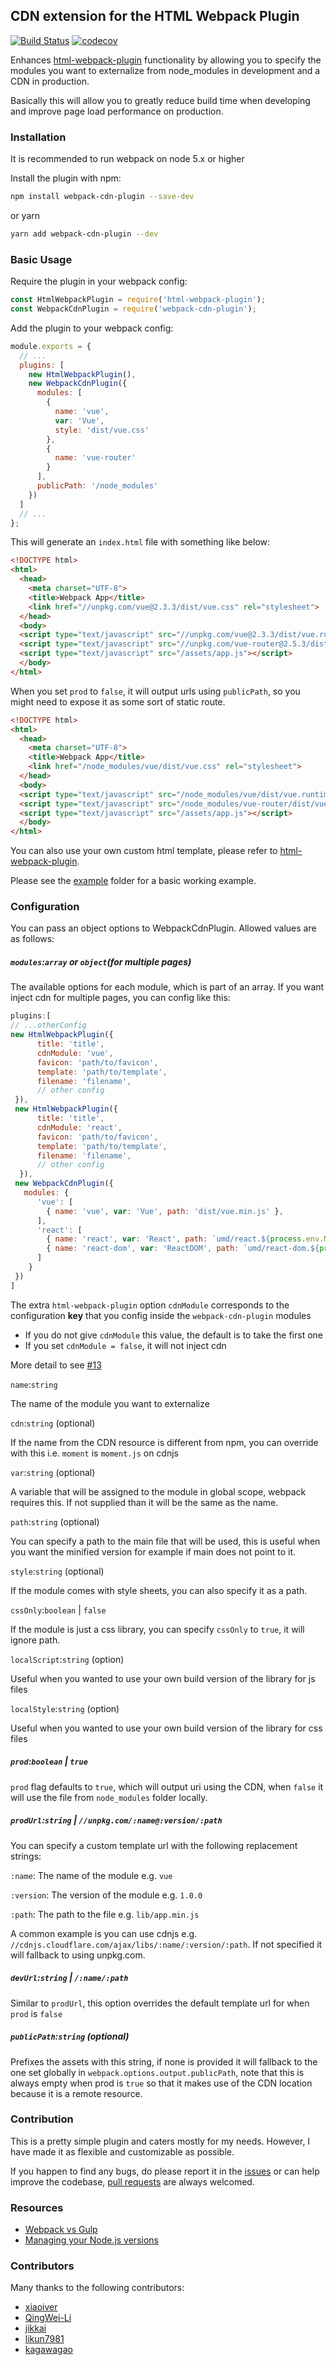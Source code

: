 ## CDN extension for the HTML Webpack Plugin

[![Build Status](https://travis-ci.org/van-nguyen/webpack-cdn-plugin.svg?branch=master)](https://travis-ci.org/van-nguyen/webpack-cdn-plugin)
[![codecov](https://codecov.io/gh/van-nguyen/webpack-cdn-plugin/branch/master/graph/badge.svg)](https://codecov.io/gh/van-nguyen/webpack-cdn-plugin)

Enhances [html-webpack-plugin](https://github.com/ampedandwired/html-webpack-plugin) functionality by allowing you to specify the modules you want to externalize from node_modules in development and a CDN in production.

Basically this will allow you to greatly reduce build time when developing and improve page load performance on production.

### Installation

It is recommended to run webpack on node 5.x or higher

Install the plugin with npm:

```bash
npm install webpack-cdn-plugin --save-dev
```

or yarn

```bash
yarn add webpack-cdn-plugin --dev
```

### Basic Usage

Require the plugin in your webpack config:

```javascript
const HtmlWebpackPlugin = require('html-webpack-plugin');
const WebpackCdnPlugin = require('webpack-cdn-plugin');
```

Add the plugin to your webpack config:

```javascript
module.exports = {
  // ...
  plugins: [
    new HtmlWebpackPlugin(),
    new WebpackCdnPlugin({
      modules: [
        {
          name: 'vue',
          var: 'Vue',
          style: 'dist/vue.css'
        },
        {
          name: 'vue-router'
        }
      ],
      publicPath: '/node_modules'
    })
  ]
  // ...
};
```

This will generate an `index.html` file with something like below:

```html
<!DOCTYPE html>
<html>
  <head>
    <meta charset="UTF-8">
    <title>Webpack App</title>
    <link href="//unpkg.com/vue@2.3.3/dist/vue.css" rel="stylesheet">
  </head>
  <body>
  <script type="text/javascript" src="//unpkg.com/vue@2.3.3/dist/vue.runtime.common.js"></script>
  <script type="text/javascript" src="//unpkg.com/vue-router@2.5.3/dist/vue-router.common.js"></script>
  <script type="text/javascript" src="/assets/app.js"></script>
  </body>
</html>
```

When you set `prod` to `false`, it will output urls using `publicPath`, so you might need to expose it as some sort of static route.

```html
<!DOCTYPE html>
<html>
  <head>
    <meta charset="UTF-8">
    <title>Webpack App</title>
    <link href="/node_modules/vue/dist/vue.css" rel="stylesheet">
  </head>
  <body>
  <script type="text/javascript" src="/node_modules/vue/dist/vue.runtime.common.js"></script>
  <script type="text/javascript" src="/node_modules/vue-router/dist/vue-router.common.js"></script>
  <script type="text/javascript" src="/assets/app.js"></script>
  </body>
</html>
```

You can also use your own custom html template, please refer to [html-webpack-plugin](https://github.com/ampedandwired/html-webpack-plugin).

Please see the [example](example) folder for a basic working example.

### Configuration

You can pass an object options to WebpackCdnPlugin. Allowed values are as follows:

##### `modules`:`array` or `object`(for multiple pages)

The available options for each module, which is part of an array.
If you want inject cdn for multiple pages, you can config like this:

```js
plugins:[
// ...otherConfig
new HtmlWebpackPlugin({
      title: 'title',
      cdnModule: 'vue',
      favicon: 'path/to/favicon',
      template: 'path/to/template',
      filename: 'filename',
      // other config
 }),
 new HtmlWebpackPlugin({
      title: 'title',
      cdnModule: 'react',
      favicon: 'path/to/favicon',
      template: 'path/to/template',
      filename: 'filename',
      // other config
  }),
 new WebpackCdnPlugin({
   modules: {
      'vue': [
        { name: 'vue', var: 'Vue', path: 'dist/vue.min.js' },
      ],
      'react': [
        { name: 'react', var: 'React', path: `umd/react.${process.env.NODE_ENV}.min.js` },
        { name: 'react-dom', var: 'ReactDOM', path: `umd/react-dom.${process.env.NODE_ENV}.min.js` },
      ]
    }
 })
]
```

The extra `html-webpack-plugin` option `cdnModule` corresponds to the configuration __key__ that you config inside the `webpack-cdn-plugin` modules
- If you do not give `cdnModule` this value, the default is to take the first one
- If you set `cdnModule = false`, it will not inject cdn

More detail to see [#13](https://github.com/van-nguyen/webpack-cdn-plugin/pull/13)

`name`:`string`

The name of the module you want to externalize

`cdn`:`string` (optional)

If the name from the CDN resource is different from npm, you can override with this i.e. `moment` is `moment.js` on cdnjs

`var`:`string` (optional)

A variable that will be assigned to the module in global scope, webpack requires this. If not supplied than it will be the same as the name.

`path`:`string` (optional)

You can specify a path to the main file that will be used, this is useful when you want the minified version for example if main does not point to it.

`style`:`string` (optional)

If the module comes with style sheets, you can also specify it as a path.

`cssOnly`:`boolean` | `false`

If the module is just a css library, you can specify `cssOnly` to `true`, it will ignore path.

`localScript`:`string` (option)

Useful when you wanted to use your own build version of the library for js files

`localStyle`:`string` (option)

Useful when you wanted to use your own build version of the library for css files


##### `prod`:`boolean` | `true`

`prod` flag defaults to `true`, which will output uri using the CDN, when `false` it will use the file from `node_modules` folder locally.

##### `prodUrl`:`string` | `//unpkg.com/:name@:version/:path`

You can specify a custom template url with the following replacement strings:

`:name`: The name of the module e.g. `vue`

`:version`: The version of the module e.g. `1.0.0`

`:path`: The path to the file e.g. `lib/app.min.js`

A common example is you can use cdnjs e.g. `//cdnjs.cloudflare.com/ajax/libs/:name/:version/:path`. If not specified it will fallback to using unpkg.com.

##### `devUrl`:`string` | `/:name/:path`

Similar to `prodUrl`, this option overrides the default template url for when `prod` is `false`

##### `publicPath`:`string` (optional)

Prefixes the assets with this string, if none is provided it will fallback to the one set globally in `webpack.options.output.publicPath`, note that this is always empty when prod is `true` so that it makes use of the CDN location because it is a remote resource.

### Contribution

This is a pretty simple plugin and caters mostly for my needs. However, I have made it as flexible and customizable as possible.

If you happen to find any bugs, do please report it in the [issues](/../../issues) or can help improve the codebase, [pull requests](/../../pulls) are always welcomed.

### Resources

- [Webpack vs Gulp](https://shirotech.com/tutorial/webpack-vs-gulp)
- [Managing your Node.js versions](https://shirotech.com/node-js/managing-your-node-js-versions)

### Contributors

Many thanks to the following contributors:

- [xiaoiver](https://github.com/xiaoiver)
- [QingWei-Li](https://github.com/QingWei-Li)
- [jikkai](https://github.com/jikkai)
- [likun7981](https://github.com/likun7981)
- [kagawagao](https://github.com/kagawagao)
